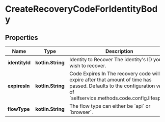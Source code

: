 
# CreateRecoveryCodeForIdentityBody

## Properties
| Name | Type | Description | Notes |
| ------------ | ------------- | ------------- | ------------- |
| **identityId** | **kotlin.String** | Identity to Recover  The identity&#39;s ID you wish to recover. |  |
| **expiresIn** | **kotlin.String** | Code Expires In  The recovery code will expire after that amount of time has passed. Defaults to the configuration value of &#x60;selfservice.methods.code.config.lifespan&#x60;. |  [optional] |
| **flowType** | **kotlin.String** | The flow type can either be &#x60;api&#x60; or &#x60;browser&#x60;. |  [optional] |



